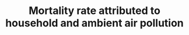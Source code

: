 ---
data_non_statistical: true
goal_meta_link: http://unstats.un.org/sdgs/files/metadata-compilation/Metadata-Goal-3.pdf
goal_meta_link_page: 35
graph: null
graph_status_notes: unk
graph_title: Mortality rate attributed to household and ambient air pollution
graph_type: null
graph_type_description: null
has_metadata: false
indicator: 3.9.1
indicator_name: Mortality rate attributed to household and ambient air pollution
indicator_variable: null
layout: indicator
permalink: /3-9-1/
published: true
reporting_status: notstarted
sdg_goal: 3
source_notes: null
source_title: null
target: By 2030, substantially reduce the number of deaths and illnesses from hazardous
  chemicals and air, water and soil pollution and contamination.
target_id: '3.9'
title: Mortality rate attributed to household and ambient air pollution
un_custodial_agency: 'WHO (Partnering Agencies: UNEP)'
un_designated_tier: '1'
variable_description: null
variable_notes: null
---